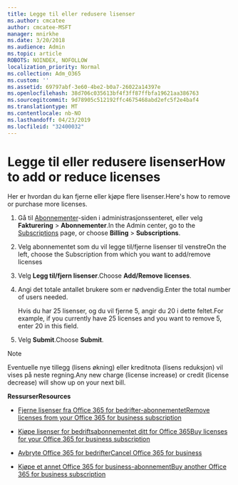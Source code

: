 ```yaml
---
title: Legge til eller redusere lisenser
ms.author: cmcatee
author: cmcatee-MSFT
manager: mnirkhe
ms.date: 3/20/2018
ms.audience: Admin
ms.topic: article
ROBOTS: NOINDEX, NOFOLLOW
localization_priority: Normal
ms.collection: Adm_O365
ms.custom: ''
ms.assetid: 69797abf-3e60-4be2-b0a7-26022a14397e
ms.openlocfilehash: 38d706c035613bf4f3ff87ffbfa19621aa386763
ms.sourcegitcommit: 9d78905c512192ffc4675468abd2efc5f2e4baf4
ms.translationtype: MT
ms.contentlocale: nb-NO
ms.lasthandoff: 04/23/2019
ms.locfileid: "32400032"
---
```

# <a name="how-to-add-or-reduce-licenses"></a><span data-ttu-id="fe302-102">Legge til eller redusere lisenser</span><span class="sxs-lookup"><span data-stu-id="fe302-102">How to add or reduce licenses</span></span>

<span data-ttu-id="fe302-103">Her er hvordan du kan fjerne eller kjøpe flere lisenser.</span><span class="sxs-lookup"><span data-stu-id="fe302-103">Here's how to remove or purchase more licenses.</span></span>
  
1. <span data-ttu-id="fe302-104">Gå til [Abonnementer](https://go.microsoft.com/fwlink/p/?linkid=842054)-siden i administrasjonssenteret, eller velg **Fakturering** \> **Abonnementer**.</span><span class="sxs-lookup"><span data-stu-id="fe302-104">In the Admin center, go to the [Subscriptions](https://go.microsoft.com/fwlink/p/?linkid=842054) page, or choose **Billing** \> **Subscriptions**.</span></span>
    
2. <span data-ttu-id="fe302-105">Velg abonnementet som du vil legge til/fjerne lisenser til venstre</span><span class="sxs-lookup"><span data-stu-id="fe302-105">On the left, choose the Subscription from which you want to add/remove licenses</span></span>
    
3. <span data-ttu-id="fe302-106">Velg **Legg til/fjern lisenser**.</span><span class="sxs-lookup"><span data-stu-id="fe302-106">Choose **Add/Remove licenses**.</span></span>
    
4. <span data-ttu-id="fe302-107">Angi det totale antallet brukere som er nødvendig.</span><span class="sxs-lookup"><span data-stu-id="fe302-107">Enter the total number of users needed.</span></span>
    
    <span data-ttu-id="fe302-108">Hvis du har 25 lisenser, og du vil fjerne 5, angir du 20 i dette feltet.</span><span class="sxs-lookup"><span data-stu-id="fe302-108">For example, if you currently have 25 licenses and you want to remove 5, enter 20 in this field.</span></span>
    
5. <span data-ttu-id="fe302-109">Velg **Submit**.</span><span class="sxs-lookup"><span data-stu-id="fe302-109">Choose **Submit**.</span></span>
    
> [!NOTE]
> <span data-ttu-id="fe302-110">Eventuelle nye tillegg (lisens økning) eller kreditnota (lisens reduksjon) vil vises på neste regning.</span><span class="sxs-lookup"><span data-stu-id="fe302-110">Any new charge (license increase) or credit (license decrease) will show up on your next bill.</span></span> 
  
 <span data-ttu-id="fe302-111">**Ressurser**</span><span class="sxs-lookup"><span data-stu-id="fe302-111">**Resources**</span></span>
  
- [<span data-ttu-id="fe302-112">Fjerne lisenser fra Office 365 for bedrifter-abonnementet</span><span class="sxs-lookup"><span data-stu-id="fe302-112">Remove licenses from your Office 365 for business subscription</span></span>](https://support.office.com/article/9c64d127-e2dd-4ecc-81f5-2f87e5a74803)
    
- [<span data-ttu-id="fe302-113">Kjøpe lisenser for bedriftsabonnementet ditt for Office 365</span><span class="sxs-lookup"><span data-stu-id="fe302-113">Buy licenses for your Office 365 for business subscription</span></span>](https://support.office.com/article/36081d8d-b3fa-4948-8c34-e217bba825e1)
    
- [<span data-ttu-id="fe302-114">Avbryte Office 365 for bedrifter</span><span class="sxs-lookup"><span data-stu-id="fe302-114">Cancel Office 365 for business</span></span>](https://support.office.com/article/b1bc0bef-4608-4601-813a-cdd9f746709a)
    
- [<span data-ttu-id="fe302-115">Kjøpe et annet Office 365 for business-abonnement</span><span class="sxs-lookup"><span data-stu-id="fe302-115">Buy another Office 365 for business subscription</span></span>](https://support.office.com/article/fab3b86c-3359-4042-8692-5d4dc7550b7c)
    

